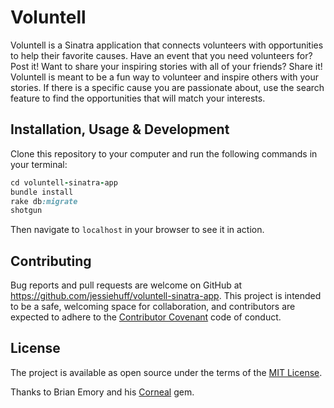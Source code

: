 # Voluntell
Voluntell is a Sinatra application that connects volunteers with opportunities to help their favorite causes. Have an event that you need volunteers for? Post it! Want to share your inspiring stories with all of your friends? Share it! Voluntell is meant to be a fun way to volunteer and inspire others with your stories. If there is a specific cause you are passionate about, use the search feature to find the opportunities that will match your interests.

## Installation, Usage & Development

Clone this repository to your computer and run the following commands in your terminal:

```ruby
cd voluntell-sinatra-app
bundle install
rake db:migrate
shotgun
```

Then navigate to `localhost` in your browser to see it in action.

## Contributing

Bug reports and pull requests are welcome on GitHub at https://github.com/jessiehuff/voluntell-sinatra-app. This project is intended to be a safe, welcoming space for collaboration, and contributors are expected to adhere to the [Contributor Covenant](http://contributor-covenant.org) code of conduct.

## License

The project is available as open source under the terms of the [MIT License](http://opensource.org/licenses/MIT).


Thanks to Brian Emory and his [Corneal](https://github.com/thebrianemory/corneal) gem.
